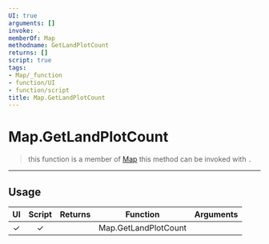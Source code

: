 ```yaml
---
UI: true
arguments: []
invoke: .
memberOf: Map
methodname: GetLandPlotCount
returns: []
script: true
tags:
- Map/_function
- function/UI
- function/script
title: Map.GetLandPlotCount
---
```

# Map.GetLandPlotCount
> this function is a member of [Map](civ-6/lua/Map.md)
> this method can be invoked with `.`
-----
## Usage
|  UI | Script | Returns | Function | Arguments |
|:---:|:------:|-------:|:--------:|:---------|
|✓|✓||Map.GetLandPlotCount||
